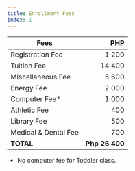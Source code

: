 ```yaml
---
title: Enrollment Fees
index: 1
---
```


| Fees                    | PHP          |
| ----------------------- |-------------:|
| Registration Fee        |        1 200 |
| Tuition Fee             |       14 400 |
| Miscellaneous Fee       |        5 600 |
| Energy Fee              |        2 000 |
| Computer Fee*           |        1 000 |
| Athletic Fee            |          400 |
| Library Fee             |          500 |
| Medical & Dental Fee    |          700 |
| **TOTAL**               |**Php 26 400**|

* No computer fee for Toddler class.


